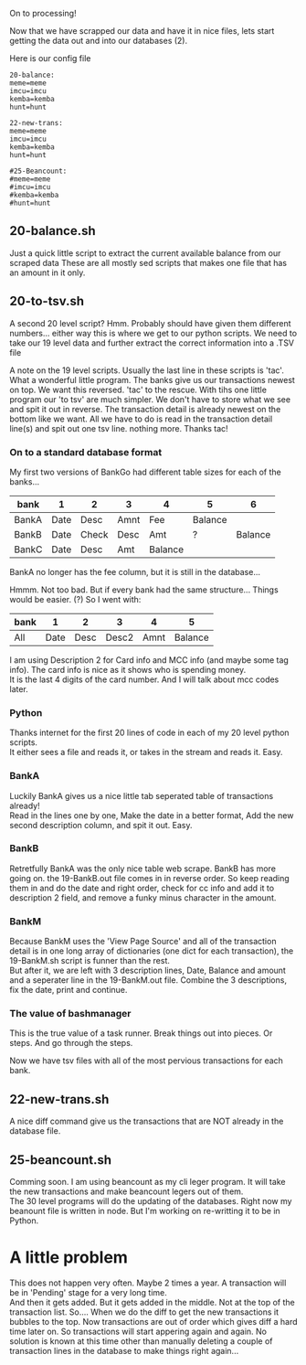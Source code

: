 On to processing!

Now that we have scrapped our data and have it in nice files, lets start getting the data out and into our databases (2).

Here is our config file
```
20-balance:
meme=meme
imcu=imcu
kemba=kemba
hunt=hunt

22-new-trans:
meme=meme
imcu=imcu
kemba=kemba
hunt=hunt

#25-Beancount:
#meme=meme
#imcu=imcu
#kemba=kemba
#hunt=hunt
```

## 20-balance.sh
Just a quick little script to extract the current available balance from our scraped data
These are all mostly sed scripts that makes one file that has an amount in it only.

## 20-to-tsv.sh
A second 20 level script?  Hmm.  Probably should have given them different numbers...  either way this is where we get to our python scripts.
We need to take our 19 level data and further extract the correct information into a .TSV file

A note on the 19 level scripts.  Usually the last line in these scripts is 'tac'.  What a wonderful little program.  The banks give us
our transactions newest on top.  We want this reversed.  'tac' to the rescue.  With tihs one little program our 'to tsv' are much simpler.
We don't have to store what we see and spit it out in reverse.  The transaction detail is already newest on the bottom like we want.
All we have to do is read in the transaction detail line(s) and spit out one tsv line.  nothing more.  Thanks tac!

### On to a standard database format
My first two versions of BankGo had different table sizes for each of the banks...


| bank | 1 | 2 | 3 | 4 | 5 | 6 |
| --- | --- | --- | --- | --- | --- | --- |
| BankA | Date | Desc | Amnt | Fee | Balance |
| BankB | Date | Check | Desc | Amt | ? | Balance |
| BankC | Date | Desc | Amt | Balance |
BankA no longer has the fee column, but it is still in the database...

Hmmm.  Not too bad.  But if every bank had the same structure...  Things would be easier.  (?)  So I went with:


| bank | 1 | 2 | 3 | 4 | 5 |
| --- | --- | --- | --- | --- | --- |
| All | Date | Desc | Desc2 | Amnt | Balance |

I am using Description 2 for Card info and MCC info (and maybe some tag info).  The card info is nice as it shows who is spending money.  
It is the last 4 digits of the card number.  And I will talk about mcc codes later.

### Python
Thanks internet for the first 20 lines of code in each of my 20 level python scripts.  
It either sees a file and reads it, or takes in the stream and reads it.  Easy.

### BankA
Luckily BankA gives us a nice little tab seperated table of transactions already!  
Read in the lines one by one, Make the date in a better format, Add the new second description column, and spit it out.  Easy.

### BankB
Retretfully BankA was the only nice table web scrape.  BankB has more going on. the 19-BankB.out file comes in in reverse order.
So keep reading them in and do the date and right order, check for cc info and add it to description 2 field, 
and remove a funky minus character in the amount.

### BankM
Because BankM uses the 'View Page Source' and all of the transaction detail is in one long array of dictionaries (one dict for each transaction), 
the 19-BankM.sh script is funner than the rest.  
But after it, we are left with 3 description lines, Date, Balance and amount and a seperater line in the 19-BankM.out file.
Combine the 3 descriptions, fix the date, print and continue.  

### The value of bashmanager
This is the true value of a task runner.  Break things out into pieces.  Or steps.  And go through the steps.

Now we have tsv files with all of the most pervious transactions for each bank.  

## 22-new-trans.sh
A nice diff command give us the transactions that are NOT already in the database file.  

## 25-beancount.sh
Comming soon.  I am using beancount as my cli leger program.  It will take the new transactions and make beancount legers out of them.  
The 30 level programs will do the updating of the databases.  Right now my beanount file is written in node.  But I'm working on re-writting
it to be in Python.


# A little problem
This does not happen very often.  Maybe 2 times a year.  A transaction will be in 'Pending' stage for a very long time.  
And then it gets added.  But it gets added in the middle.  Not at the top of the transaction list.  So....  When we do the diff to get the new
transactions it bubbles to the top.   Now transactions are out of order which gives diff a hard time later on.
So transactions will start appering again and again.  No solution is known at this time other than manually deleting a couple of transaction
lines in the database to make things right again...
